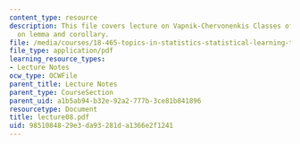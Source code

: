 ```yaml
---
content_type: resource
description: This file covers lecture on Vapnik-Chervonenkis Classes of Sets based
  on lemma and corollary.
file: /media/courses/18-465-topics-in-statistics-statistical-learning-theory-spring-2007/9851084829e3da93281da1366e2f1241_lecture08.pdf
file_type: application/pdf
learning_resource_types:
- Lecture Notes
ocw_type: OCWFile
parent_title: Lecture Notes
parent_type: CourseSection
parent_uid: a1b5ab94-b32e-92a2-777b-3ce81b841896
resourcetype: Document
title: lecture08.pdf
uid: 98510848-29e3-da93-281d-a1366e2f1241
---
```

